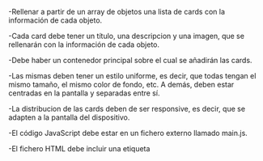 -Rellenar a partir de un array de objetos una lista de cards con la información de cada objeto.

-Cada card debe tener un título, una descripcion y una imagen, que se rellenarán con la información de cada objeto.

-Debe haber un contenedor principal sobre el cual se añadirán las cards.

-Las mismas deben tener un estilo uniforme, es decir, que todas tengan el mismo tamaño, el mismo color de fondo, etc. A demás, deben estar centradas en la pantalla y separadas entre sí.

-La distribucion de las cards deben de ser responsive, es decir, que se adapten a la pantalla del dispositivo.

-El código JavaScript debe estar en un fichero externo llamado main.js.

-El fichero HTML debe incluir una etiqueta <script> que cargue el fichero main.js.

-El fichero HTML debe incluir una etiqueta <link> que cargue un fichero CSS con los estilos necesarios para las cards.
